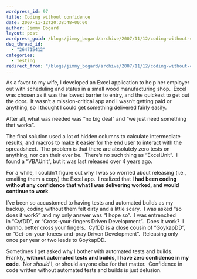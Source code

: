 ```yaml
---
wordpress_id: 97
title: Coding without confidence
date: 2007-11-12T20:38:48+00:00
author: Jimmy Bogard
layout: post
wordpress_guid: /blogs/jimmy_bogard/archive/2007/11/12/coding-without-confidence.aspx
dsq_thread_id:
  - "264715412"
categories:
  - Testing
redirect_from: "/blogs/jimmy_bogard/archive/2007/11/12/coding-without-confidence.aspx/"
---
```

As a favor to my wife, I developed an Excel application to help her employer out with scheduling and status in a small wood manufacturing shop.&nbsp; Excel was chosen as it was the lowest barrier to entry, and the quickest to get out the door.&nbsp; It wasn&#8217;t a mission-critical app and I wasn&#8217;t getting paid or anything, so I thought I could get something delivered fairly easily.

After all, what was needed was &#8220;no big deal&#8221; and &#8220;we just need something that works&#8221;.

The final solution used a lot of hidden columns to calculate intermediate results, and macros to make it easier for the end user to interact with the spreadsheet.&nbsp; The problem is that there are absolutely zero tests on anything, nor can their ever be.&nbsp; There&#8217;s no such thing as &#8220;ExcelUnit&#8221;.&nbsp; I found a &#8220;VBAUnit&#8221;, but it was last released over 4 years ago.

For a while, I couldn&#8217;t figure out why I was so worried about releasing (i.e., emailing them a copy) the Excel app.&nbsp; I realized that **I had been coding without any&nbsp;confidence that what I was delivering worked, and would continue to work**.

I&#8217;ve been so accustomed to having tests and automated builds as my backup, coding without them felt dirty and a little scary.&nbsp;&nbsp;I was asked &#8220;so does it work?&#8221;&nbsp;and my only answer was &#8220;I hope so&#8221;.&nbsp;&nbsp;I was entrenched in&nbsp;&#8220;CyfDD&#8221;, or &#8220;Cross-your-fingers Driven Development&#8221;.&nbsp; Does it work?&nbsp; I dunno, better cross your fingers.&nbsp; CyfDD is a close cousin of &#8220;GoykapDD&#8221;, or &#8220;Get-on-your-knees-and-pray Driven Development&#8221;.&nbsp; Releasing only once per year or two leads to GoykapDD.

Sometimes I get asked why I bother with automated tests and builds.&nbsp; Frankly, **without automated tests and builds**, **I have zero confidence in my code**.&nbsp; Nor _should_ I, or should&nbsp;anyone else for that matter.&nbsp; Confidence in code written without automated tests and builds is just delusion.